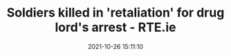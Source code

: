 ---
"title": "Soldiers killed in 'retaliation' for drug lord's arrest - RTE.ie"
"date": "2021-10-26 15:11:10"
"feed_name": "GOOGLENEWSMINING"
"feed_website": "https://news.google.com/search?q=mining%2Bincident&hl=en-US&gl=US&ceid=US:en"
"feed_rss": "https://news.google.com/rss/search?q=mining%2Bincident&hl=en-US&gl=US&ceid=US:en"
"link": "https://www.rte.ie/news/2021/1026/1255992-retaliation-killings-colombia/"
"source": "{'href': 'https://www.rte.ie', 'title': 'RTE.ie'}"
"file": "_posts/2021-1-1-40d779231adf3603c2b66a036ab58ac9f5f50bef.md"
"accident": "1"
"drilling": "0"
"dead": "0"
"injured": "0"
"arrested": "0"
"place": "unknown place"
"where": "unknown site"
"causes": "unknown"
"place_uri": "unknown place"
---